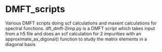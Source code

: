 # DMFT_scripts
Various DMFT scripts doing scf calculations and maxent calculations for spectral functions.
dft_dmft-2imp.py is a DMFT script which takes input from a h5 file and does an scf calculation for 2 impurities with an approximate_as_digonal() function to study the matrix elements in a diagonal basis
